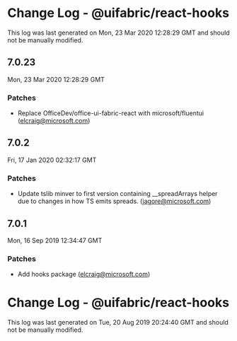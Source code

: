 # Change Log - @uifabric/react-hooks

This log was last generated on Mon, 23 Mar 2020 12:28:29 GMT and should not be manually modified.

## 7.0.23
Mon, 23 Mar 2020 12:28:29 GMT

### Patches

- Replace OfficeDev/office-ui-fabric-react with microsoft/fluentui (elcraig@microsoft.com)
## 7.0.2
Fri, 17 Jan 2020 02:32:17 GMT

### Patches

- Update tslib minver to first version containing __spreadArrays helper due to changes in how TS emits spreads. (jagore@microsoft.com)
## 7.0.1
Mon, 16 Sep 2019 12:34:47 GMT

### Patches

- Add hooks package (elcraig@microsoft.com)
# Change Log - @uifabric/react-hooks

This log was last generated on Tue, 20 Aug 2019 20:24:40 GMT and should not be manually modified.